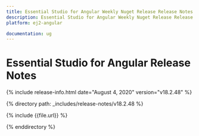```yaml
---
title: Essential Studio for Angular Weekly Nuget Release Release Notes  
description: Essential Studio for Angular Weekly Nuget Release Release Notes  
platform: ej2-angular

documentation: ug
---
```


# Essential Studio for  Angular  Release Notes  

{% include release-info.html date="August 4, 2020"   version="v18.2.48"  %} 

{% directory path: _includes/release-notes/v18.2.48 %}

{% include {{file.url}} %}

{% enddirectory %}
